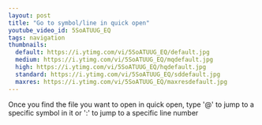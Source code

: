 ```yaml
---
layout: post
title: "Go to symbol/line in quick open"
youtube_video_id: 5SoATUUG_EQ
tags: navigation
thumbnails:
  default: https://i.ytimg.com/vi/5SoATUUG_EQ/default.jpg
  medium: https://i.ytimg.com/vi/5SoATUUG_EQ/mqdefault.jpg
  high: https://i.ytimg.com/vi/5SoATUUG_EQ/hqdefault.jpg
  standard: https://i.ytimg.com/vi/5SoATUUG_EQ/sddefault.jpg
  maxres: https://i.ytimg.com/vi/5SoATUUG_EQ/maxresdefault.jpg
---
```


Once you find the file you want to open in quick open, type '@' to jump to a specific symbol in it or ':' to jump to a specific line number
